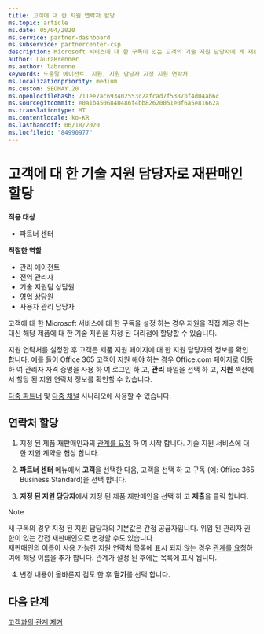 ```yaml
---
title: 고객에 대 한 지원 연락처 할당
ms.topic: article
ms.date: 05/04/2020
ms.service: partner-dashboard
ms.subservice: partnercenter-csp
description: Microsoft 서비스에 대 한 구독이 있는 고객의 기술 지원 담당자에 게 재판매인을 할당 하는 방법에 대해 알아봅니다.
author: LauraBrenner
ms.author: labrenne
keywords: 도움말 에이전트, 지원, 지원 담당자 지정 지원 연락처
ms.localizationpriority: medium
ms.custom: SEOMAY.20
ms.openlocfilehash: 711ee7ac693402553c2afcad7f5387bf4d04ab6c
ms.sourcegitcommit: e0a1b4506840486f4bb82620051e0f6a5e81662a
ms.translationtype: MT
ms.contentlocale: ko-KR
ms.lasthandoff: 06/18/2020
ms.locfileid: "84990977"
---
```

# <a name="assign-a-reseller-as-a-technical-support-contact-for-customers"></a>고객에 대 한 기술 지원 담당자로 재판매인 할당

**적용 대상**

- 파트너 센터

**적절한 역할**

- 관리 에이전트
- 전역 관리자
- 기술 지원팀 상담원
- 영업 상담원
- 사용자 관리 담당자

고객에 대 한 Microsoft 서비스에 대 한 구독을 설정 하는 경우 지원을 직접 제공 하는 대신 해당 제품에 대 한 기술 지원을 지정 된 대리점에 할당할 수 있습니다.

지원 연락처를 설정한 후 고객은 제품 지원 페이지에 대 한 지원 담당자의 정보를 확인 합니다. 예를 들어 Office 365 고객이 지원 해야 하는 경우 Office.com 페이지로 이동 하 여 관리자 자격 증명을 사용 하 여 로그인 하 고, **관리** 타일을 선택 하 고, **지원** 섹션에서 할당 된 지원 연락처 정보를 확인할 수 있습니다.

[다중 파트너](multipartner.md) 및 [다중 채널](multichannel.md) 시나리오에 사용할 수 있습니다. 

<a href="" id="assigncontacts"></a>
## <a name="assign-contacts"></a>연락처 할당

1.  지정 된 제품 재판매인과의 [관계를 요청](request-a-relationship-with-a-customer.md) 하 여 시작 합니다. 기술 지원 서비스에 대 한 지원 계약을 협상 합니다.

2.  **파트너 센터** 메뉴에서 **고객**을 선택한 다음, 고객을 선택 하 고 구독 (예: Office 365 Business Standard)을 선택 합니다.

3.  **지정 된 지원 담당자**에서 지정 된 제품 재판매인을 선택 하 고 **제출**을 클릭 합니다. 

   >[!NOTE]  
 >새 구독의 경우 지정 된 지원 담당자의 기본값은 간접 공급자입니다. 위임 된 관리자 권한이 있는 간접 재판매인으로 변경할 수도 있습니다.    
>재판매인의 이름이 사용 가능한 지원 연락처 목록에 표시 되지 않는 경우 [관계를 요청](request-a-relationship-with-a-customer.md)하 여에 해당 이름을 추가 합니다. 관계가 설정 된 후에는 목록에 표시 됩니다.  

4.  변경 내용이 올바른지 검토 한 후 **닫기**를 선택 합니다.

## <a name="next-steps"></a>다음 단계

[고객과의 관계 제거](remove-a-relationship.md)